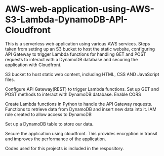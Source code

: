 # AWS-web-application-using-AWS-S3-Lambda-DynamoDB-API-Cloudfront

This is a serverless web application using various AWS services. Steps taken from setting up an S3 bucket to host the static website, configuring API Gateway to trigger Lambda functions for handling GET and POST requests to interact with a DynamoDB database and securing the application with Cloudfront.

S3 bucket to host static web content, including HTML, CSS AND JavaScript files.

Configure API Gateway(REST) to trigger Lambda functions. Set up GET and POST methods to interact with DynamoDB database. Enable CORS

Create Lambda functions in Python to handle the API Gateway requests. Functions to retrieve data from DynamoDB and insert new data into it. IAM role created to allow access to DynamoDB

Set up a DynamoDB table to store our data.

Secure the application using cloudfront. This provides encryption in transit and improves the performance of the application.

Codes used for this projects is included in the respository.

